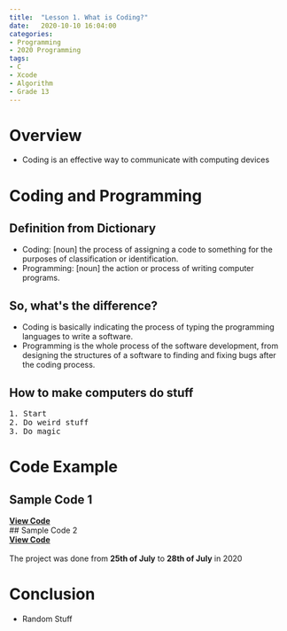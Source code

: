 ```yaml
---
title:  "Lesson 1. What is Coding?"
date:   2020-10-10 16:04:00
categories:
- Programming
- 2020 Programming
tags:
- C
- Xcode
- Algorithm
- Grade 13
---
```

# Overview
* Coding is an effective way to communicate with computing devices

# Coding and Programming
## Definition from Dictionary
* Coding: [noun] the process of assigning a code to something for the purposes of classification or identification.
* Programming: [noun] the action or process of writing computer programs.
## So, what's the difference?
* Coding is basically indicating the process of typing the programming languages to write a software.
* Programming is the whole process of the software development, from designing the structures of a software to finding and fixing bugs after the coding process.

## How to make computers do stuff
<pre>
1. Start
2. Do weird stuff
3. Do magic
</pre>

# Code Example
## Sample Code 1
<div>
<a onclick = "this.nextSibling.style.display=(this.nextSibling.style.display=='none')?'block':'none';" href = "javascript:void(0)">
<b>View Code</b>
</a><div style = "DISPLAY : none">
<script src="https://gist.github.com/andylang8445/af9ee066867631a1bc02cbe8b73493ee.js"></script>
</div>
</div>
## Sample Code 2
<div>
<a onclick = "this.nextSibling.style.display=(this.nextSibling.style.display=='none')?'block':'none';" href = "javascript:void(0)">
<b>View Code</b>
</a><div style = "DISPLAY : none">
<script src="https://gist.github.com/andylang8445/bb6da1b47954f05d75449bc5f9b2c912.js"></script>
</div>
</div>
<br>The project was done from <b>25th of July</b> to <b>28th of July</b> in 2020

# Conclusion
* Random Stuff
